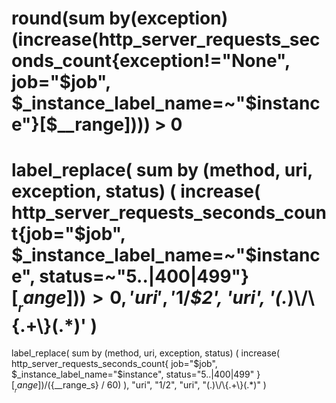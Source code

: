 round(sum by(exception) (increase(http_server_requests_seconds_count{exception!="None", job="$job", $_instance_label_name=~"$instance"}[$__range]))) > 0
=================================================================================

label_replace(
    sum by (method, uri, exception, status) (
        increase(
            http_server_requests_seconds_count{job="$job", $_instance_label_name=~"$instance", status=~"5..|400|499"}[$__range]
        )
    ) > 0, 
    'uri', 
    '$1/*$2', 
    'uri', 
    '(.*)\\/\\{.+\\}(.*)'
)
======================================================

label_replace(
  sum by (method, uri, exception, status) (
    increase(
      http_server_requests_seconds_count{
        job="$job", 
        $_instance_label_name="$instance", 
        status="5..|400|499"
      }[$__range]) / (${__range_s} / 60)
  ), 
  "uri", "$1/$2", "uri", "(.)\\/\\{.+\\}(.*)"
)
